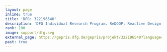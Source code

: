 ```yaml
---
layout: page
inline: true
title: 'DFG: 322196540'
description: 'DFG Individual Research Program. ReDOOP: Reactive Design for Object Oriented Programming.'
rank: 100
image: support/dfg.svg
external_page: https://gepris.dfg.de/gepris/projekt/322196540?language=en
past: true
---
```

